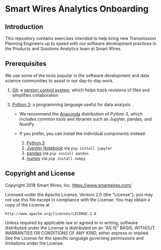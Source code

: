 # Smart Wires Analytics Onboarding

## Introduction

This repository contains exercises intended to help bring new Transmission
Planning Engineers up to speed with our software development practices in
the Products and Solutions Analytics team at Smart Wires.

## Prerequisites

We use some of the tools popular in the software development and data science
communities to assist in our day-to-day work.

1. [Git](https://git-scm.com/downloads): a [version control system](https://en.wikipedia.org/wiki/Version_control),
   which helps track revisions of files and simplifies collaboration
1. [Python 3](https://en.wikipedia.org/wiki/Python_(programming_language)):
   a programming language useful for data analysis

   * We recommend the [Anaconda](https://www.anaconda.com/download/)
     distribution of Python 3, which includes common tools and libraries
     such as Jupyter, pandas, and NumPy
   * If you prefer, you can install the individual components instead:

     1. [Python 3](https://www.python.org/downloads/)
     1. [Jupyter Notebook](https://jupyter.org/install) via `pip install jupyter`
     1. [pandas](https://pandas.pydata.org/) via `pip install pandas`
     1. [numpy](http://www.numpy.org/) via `pip install numpy`

## Copyright and License

Copyright 2018 Smart Wires, Inc. <https://www.smartwires.com/>

Licensed under the Apache License, Version 2.0 (the "License");
you may not use this file except in compliance with the License.
You may obtain a copy of the License at

    http://www.apache.org/licenses/LICENSE-2.0

Unless required by applicable law or agreed to in writing, software
distributed under the License is distributed on an "AS IS" BASIS,
WITHOUT WARRANTIES OR CONDITIONS OF ANY KIND, either express or implied.
See the License for the specific language governing permissions and
limitations under the License.
